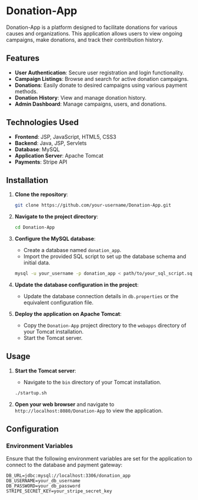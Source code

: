 # Donation-App

Donation-App is a platform designed to facilitate donations for various causes and organizations. This application allows users to view ongoing campaigns, make donations, and track their contribution history.

## Features

- **User Authentication**: Secure user registration and login functionality.
- **Campaign Listings**: Browse and search for active donation campaigns.
- **Donations**: Easily donate to desired campaigns using various payment methods.
- **Donation History**: View and manage donation history.
- **Admin Dashboard**: Manage campaigns, users, and donations.

## Technologies Used

- **Frontend**: JSP, JavaScript, HTML5, CSS3
- **Backend**: Java, JSP, Servlets
- **Database**: MySQL
- **Application Server**: Apache Tomcat
- **Payments**: Stripe API

## Installation

1. **Clone the repository**:
    ```bash
    git clone https://github.com/your-username/Donation-App.git
    ```

2. **Navigate to the project directory**:
    ```bash
    cd Donation-App
    ```

3. **Configure the MySQL database**:
    - Create a database named `donation_app`.
    - Import the provided SQL script to set up the database schema and initial data.
    ```bash
    mysql -u your_username -p donation_app < path/to/your_sql_script.sql
    ```

4. **Update the database configuration in the project**:
    - Update the database connection details in `db.properties` or the equivalent configuration file.

5. **Deploy the application on Apache Tomcat**:
    - Copy the `Donation-App` project directory to the `webapps` directory of your Tomcat installation.
    - Start the Tomcat server.

## Usage

1. **Start the Tomcat server**:
    - Navigate to the `bin` directory of your Tomcat installation.
    ```bash
    ./startup.sh
    ```

2. **Open your web browser** and navigate to `http://localhost:8080/Donation-App` to view the application.

## Configuration

### Environment Variables

Ensure that the following environment variables are set for the application to connect to the database and payment gateway:

```plaintext
DB_URL=jdbc:mysql://localhost:3306/donation_app
DB_USERNAME=your_db_username
DB_PASSWORD=your_db_password
STRIPE_SECRET_KEY=your_stripe_secret_key
